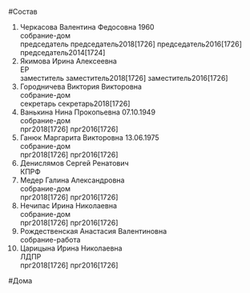 #Состав  
1. Черкасова Валентина Федосовна 1960  
    собрание-дом  
    председатель председатель2018[1726] председатель2016[1726] председатель2014[1724]  
2. Якимова Ирина Алексеевна  
    ЕР  
    заместитель заместитель2018[1726] заместитель2016[1726]  
3. Городничева Виктория Викторовна  
    собрание-дом  
    секретарь секретарь2018[1726]  
4. Ванькина Нина Прокопьевна 07.10.1949  
    собрание-дом  
    прг2018[1726] прг2016[1726]  
5. Ганюк Маргарита Викторовна 13.06.1975  
    собрание-дом  
    прг2018[1726] прг2016[1726]  
6. Денислямов Сергей Ренатович  
    КПРФ  
7. Медер Галина Александровна  
    собрание-дом  
    прг2018[1726] прг2016[1726]  
8. Нечипас Ирина Николаевна  
    собрание-дом  
    прг2018[1726] прг2016[1726]  
9. Рождественская Анастасия Валентиновна  
    собрание-работа  
10. Царицына Ирина Николаевна  
    ЛДПР  
    прг2018[1726] прг2016[1726]  
  
#Дома  
